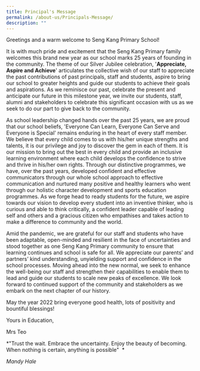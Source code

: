 ```yaml
---
title: Principal's Message
permalink: /about-us/Principals-Message/
description: ""
---
```

Greetings and a warm welcome to Seng Kang Primary School!  
  
It is with much pride and excitement that the Seng Kang Primary family welcomes this brand new year as our school marks 25 years of founding in the community. The theme of our Silver Jubilee celebration, '**Appreciate, Aspire and Achieve**' articulates the collective wish of our staff to appreciate the past contributions of past principals, staff and students, aspire to bring our school to greater heights and guide our students to achieve their goals and aspirations. As we reminisce our past, celebrate the present and anticipate our future in this milestone year, we invite our students, staff, alumni and stakeholders to celebrate this significant occasion with us as we seek to do our part to give back to the community. 
 
As school leadership changed hands over the past 25 years, we are proud that our school beliefs, 'Everyone Can Learn, Everyone Can Serve and Everyone is Special' remains enduring in the heart of every staff member. We believe that every child comes to us with his/her unique strengths and talents, it is our privilege and joy to discover the gem in each of them. It is our mission to bring out the best in every child and provide an inclusive learning environment where each child develops the confidence to strive and thrive in his/her own rights. Through our distinctive programmes, we have, over the past years, developed confident and effective communicators through our whole school approach to effective communication and nurtured many positive and healthy learners who went through our holistic character development and sports education programmes. As we forge head to ready students for the future, we aspire towards our vision to develop every student into an inventive thinker, who is curious and able to think critically, a confident leader capable of leading self and others and a gracious citizen who empathises and takes action to make a difference to community and the world.  

Amid the pandemic, we are grateful for our staff and students who have been adaptable, open-minded and resilient in the face of uncertainties and stood together as one Seng Kang Primary community to ensure that learning continues and school is safe for all. We appreciate our parents’ and partners’ kind understanding, unyielding support and confidence in the school processes. Moving ahead into the new normal, we seek to enhance the well-being our staff and strengthen their capabilities to enable them to lead and guide our students to scale new peaks of excellence. We look forward to continued support of the community and stakeholders as we embark on the next chapter of our history.  

May the year 2022 bring everyone good health, lots of positivity and bountiful blessings!   

Yours in Education,

Mrs Teo 

*"Trust the wait. Embrace the uncertainty. Enjoy the beauty of becoming. When nothing is certain, anything is possible"  *                         

*Mandy Hale*